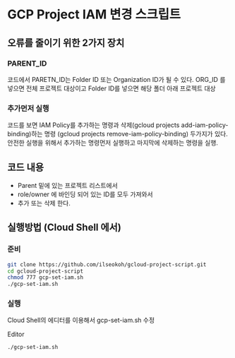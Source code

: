 # GCP Project IAM 변경 스크립트 

## 오류를 줄이기 위한 2가지 장치 

### PARENT_ID 

코드에서 PARETN_ID는 Folder ID 또는 Organization ID가 될 수 있다. ORG_ID 를 넣으면 전체 프로젝트 대상이고 Folder ID를 넣으면 해당 폴더 아래 프로젝트 대상 

### 추가먼저 실행 

코드를 보면 IAM Policy를 추가하는 명령과 삭제(gcloud projects add-iam-policy-binding)하는 명령 (gcloud projects remove-iam-policy-binding) 두가지가 있다. 안전한 실행을 위해서 추가하는 명령먼저 실행하고 마지막에 삭제하는 명령을 실행. 

## 코드 내용 

- Parent 밑에 있는 프로젝트 리스트에서 
- role/owner 에 바인딩 되어 있는 ID를 모두 가져와서
- 추가 또는 삭제 한다. 

## 실행방법 (Cloud Shell 에서) 

### 준비
```bash
git clone https://github.com/ilseokoh/gcloud-project-script.git
cd gcloud-project-script
chmod 777 gcp-set-iam.sh
./gcp-set-iam.sh 
```
### 실행 
Cloud Shell의 에디터를 이용해서 gcp-set-iam.sh 수정 

Editor 
```bash
./gcp-set-iam.sh 
```
